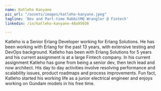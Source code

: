 ```yaml
---
name: Katleho Kanyane
pic_url: "/assets/images/katleho-kanyane.jpeg"
tagline: 'Dev and Part-time RabbitMQ Wrangler @ Fintech'
linkedin: /in/katleho-kanyane-48a95036

---
```

Katleho is a Senior Erlang Developer working for Erlang Solutions. He has been working with Erlang for the past 13 years, with extensive testing and DevOps background. Katleho has been with Erlang Solutions for 5 years and his current assignment is at a large Fintech company. In his current assignment Katleho has gone from being a senior dev, then tech lead and now architect. His day to day activities involve resolving performance and scalability issues, product roadmaps and process improvements. Fun fact, Katleho started his working life as a junior electrical engineer and enjoys working on Gundam models in his free time.